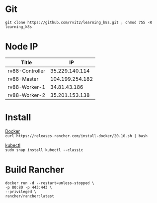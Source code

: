 # Git  
    git clone https://github.com/rvit2/learning_k8s.git ; chmod 755 -R learning_k8s

# Node IP
| Title | IP |
|---------|---------|
| rv88-Controller | 35.229.140.114 |
| rv88-Master | 104.199.254.182 |
| rv88-Worker-1 | 34.81.43.186 |
| rv88-Worker-2 | 35.201.153.138 |

# Install
[Docker](https://rancher.com/docs/rancher/v2.5/en/installation/requirements/installing-docker/)  
    `curl https://releases.rancher.com/install-docker/20.10.sh | bash`
    
[kubectl](https://github.com/rvit2/learning_k8s/blob/main/scripts/install_kubectl.sh)  
    `sudo snap install kubectl --classic`

# Build Rancher
    docker run -d --restart=unless-stopped \
    -p 80:80 -p 443:443 \
    --privileged \
    rancher/rancher:latest
